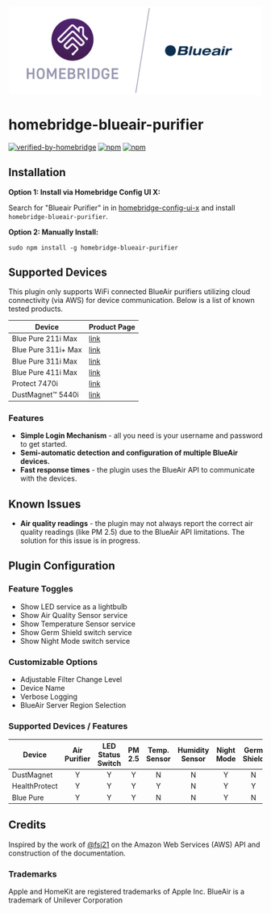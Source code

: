 <p align="center">
  <a href="https://github.com/homebridge/verified/blob/master/verified-plugins.json"><img alt="Homebridge Verified" src="./branding/Homebridge_x_BlueAir.svg" width="500px"></a>
</p>

# homebridge-blueair-purifier

[![verified-by-homebridge](https://badgen.net/badge/homebridge/verified/purple)](https://github.com/homebridge/homebridge/wiki/Verified-Plugins)
[![npm](https://badgen.net/npm/v/homebridge-blueair-purifier)](https://www.npmjs.com/package/homebridge-blueair-purifier)
[![npm](https://badgen.net/npm/dt/homebridge-blueair-purifier?label=downloads)](https://www.npmjs.com/package/homebridge-blueair-purifier)

## Installation

**Option 1: Install via Homebridge Config UI X:**

Search for "Blueair Purifier" in in [homebridge-config-ui-x](https://github.com/oznu/homebridge-config-ui-x) and install `homebridge-blueair-purifier`.

**Option 2: Manually Install:**

```text
sudo npm install -g homebridge-blueair-purifier
```

## Supported Devices

This plugin only supports WiFi connected BlueAir purifiers utilizing cloud connectivity (via AWS) for device communication. Below is a list of known tested products.

| Device | Product Page |
|----------------|------------|
| Blue Pure 211i Max | [link](https://www.blueair.com/us/air-purifiers/blue-pure-211i-max/3541.html?cgid=air-purifiers) |
| Blue Pure 311i+ Max | [link](https://www.blueair.com/us/air-purifiers/blue-pure-311i-plus-max/3540.html?cgid=air-purifiers) |
| Blue Pure 311i Max | [link](https://www.blueair.com/us/air-purifiers/blue-pure-311i-max/3539.html?cgid=air-purifiers) |
| Blue Pure 411i Max | [link](https://www.blueair.com/us/air-purifiers/blue-pure-411i-max/3538.html?cgid=air-purifiers) |
| Protect 7470i | [link](https://www.blueair.com/us/air-purifiers/2954.html?cgid=air-purifiers) |
| DustMagnet™ 5440i | [link](https://www.blueair.com/us/air-purifiers/dustmagnet-5440i/2420.html?cgid=air-purifiers) |

### Features

- **Simple Login Mechanism** - all you need is your username and password to get started.
- **Semi-automatic detection and configuration of multiple BlueAir devices.**
- **Fast response times** - the plugin uses the BlueAir API to communicate with the devices.

## Known Issues

- **Air quality readings** - the plugin may not always report the correct air quality readings (like PM 2.5) due to the BlueAir API limitations. The solution for this issue is in progress.

## Plugin Configuration

### Feature Toggles
* Show LED service as a lightbulb
* Show Air Quality Sensor service
* Show Temperature Sensor service
* Show Germ Shield switch service
* Show Night Mode switch service

### Customizable Options
* Adjustable Filter Change Level
* Device Name
* Verbose Logging
* BlueAir Server Region Selection

### Supported Devices / Features
| Device                                                   | Air Purifier | LED Status Switch |    PM 2.5    | Temp. Sensor | Humidity Sensor | Night Mode | Germ Shield |
|----------------------------------------------------------|:------------:|:-----------------:|:------------:|:------------:|:---------------:|:----------:|:-----------:|
| DustMagnet                                               |      Y       |         Y         |      Y       |      N       |        N        |     Y      |      N      |
| HealthProtect                                            |      Y       |         Y         |      Y       |      Y       |        N        |     Y      |      Y      |
| Blue Pure                                                |      Y       |         Y         |      Y       |      N       |        N        |     Y      |      N      |

## Credits
Inspired by the work of [@fsj21](https://github.com/fjs21) on the Amazon Web Services (AWS) API and construction of the documentation.

### Trademarks

Apple and HomeKit are registered trademarks of Apple Inc.
BlueAir is a trademark of Unilever Corporation
